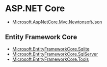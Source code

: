 # ASP.NET Core

- [Microsoft.AspNetCore.Mvc.NewtonsoftJson](https://www.nuget.org/packages/Microsoft.AspNetCore.Mvc.NewtonsoftJson)

## Entity Framework Core

- [Microsoft.EntityFrameworkCore.Sqlite](https://www.nuget.org/packages/Microsoft.EntityFrameworkCore.Sqlite)
- [Microsoft.EntityFrameworkCore.SqlServer](https://www.nuget.org/packages/Microsoft.EntityFrameworkCore.SqlServer)
- [Microsoft.EntityFrameworkCore.Tools](https://www.nuget.org/packages/Microsoft.EntityFrameworkCore.Tools)
